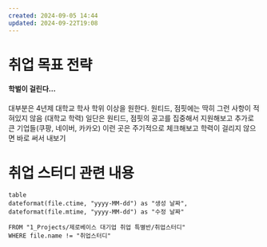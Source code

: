 ```yaml
---
created: 2024-09-05 14:44
updated: 2024-09-22T19:08
---
```

# 취업 목표 전략
#### 학벌이 걸린다...
대부분은 4년제 대학교 학사 학위 이상을 원한다.
원티드, 점핏에는 딱히 그런 사항이 적혀있지 않음 (대학교 학력)
일단은 원티드, 점핏의 공고를 집중해서 지원해보고 
추가로 큰 기업들(쿠팡, 네이버, 카카오) 이런 곳은 주기적으로 체크해보고 학력이 걸리지 않으면 바로 써서 내보기



# 취업 스터디 관련 내용

 ```dataview 
table 
dateformat(file.ctime, "yyyy-MM-dd") as "생성 날짜", 
dateformat(file.mtime, "yyyy-MM-dd") as "수정 날짜" 

FROM "1_Projects/제로베이스 대기업 취업 특별반/취업스터디"
WHERE file.name != "취업스터디"
```

